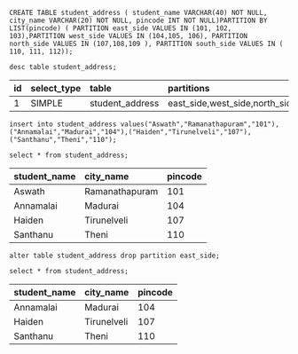 ```syntax
CREATE TABLE student_address ( student_name VARCHAR(40) NOT NULL, city_name VARCHAR(20) NOT NULL, pincode INT NOT NULL)PARTITION BY LIST(pincode) ( PARTITION east_side VALUES IN (101, 102, 103),PARTITION west_side VALUES IN (104,105, 106), PARTITION north_side VALUES IN (107,108,109 ), PARTITION south_side VALUES IN ( 110, 111, 112));
```

```syntax
desc table student_address;
```

| id  | select_type | table           | partitions                                | type | possible_keys | key  | key_len | ref  | rows | filtered | Extra |
| :-- | :---------- | :-------------- | :---------------------------------------- | :--- | :------------ | :--- | :------ | :--- | :--- | :------- | :---- |
| 1   | SIMPLE      | student_address | east_side,west_side,north_side,south_side | ALL  | NULL          | NULL | NULL    | NULL | 1    | 100.00   | NULL  |

```syntax
insert into student_address values("Aswath","Ramanathapuram","101"),("Annamalai","Madurai","104"),("Haiden","Tirunelveli","107"),("Santhanu","Theni","110");
```

```syntax
select * from student_address;
```

| student_name | city_name      | pincode |
| :----------- | :------------- | :------ |
| Aswath       | Ramanathapuram | 101     |
| Annamalai    | Madurai        | 104     |
| Haiden       | Tirunelveli    | 107     |
| Santhanu     | Theni          | 110     |

```syntax
alter table student_address drop partition east_side;
```

```syntax
select * from student_address;
```

| student_name | city_name   | pincode |
| :----------- | :---------- | :------ |
| Annamalai    | Madurai     | 104     |
| Haiden       | Tirunelveli | 107     |
| Santhanu     | Theni       | 110     |
